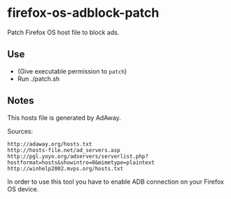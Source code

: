 # firefox-os-adblock-patch
Patch Firefox OS host file to block ads.

## Use
- (Give executable permission to `patch`)
- Run ./patch.sh

## Notes
This hosts file is generated by AdAway.   
   
Sources:   

    http://adaway.org/hosts.txt   
    http://hosts-file.net/ad_servers.asp   
    http://pgl.yoyo.org/adservers/serverlist.php?hostformat=hosts&showintro=0&mimetype=plaintext   
    http://winhelp2002.mvps.org/hosts.txt   
   
In order to use this tool you have to enable ADB connection on your Firefox OS device.
